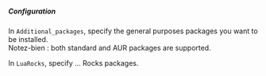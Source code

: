 ##### Configuration

In `Additional_packages`, specify the general purposes packages you want to be installed.<br>
Notez-bien : both standard and AUR packages are supported.

In `LuaRocks`, specify ... Rocks packages.
